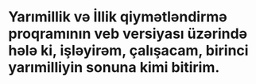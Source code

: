 # Yarımillik və İllik qiymətləndirmə proqramının veb versiyası üzərində hələ ki, işləyirəm, çalışacam, birinci yarımilliyin sonuna kimi bitirim.
